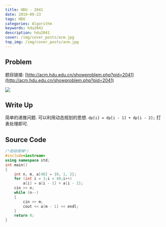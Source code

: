 ```yaml
---
title: HDU - 2041
date: 2019-09-23
tags: HDU
categories: Algorithm
keywords: hdu2041
description: hdu2041
cover: /img/cover_posts/acm.jpg
top_img: /img/cover_posts/acm.jpg
---
```

## Problem

题目链接: [http://acm.hdu.edu.cn/showproblem.php?pid=2041](http://acm.hdu.edu.cn/showproblem.php?pid=2041)

![](/img/img_posts/hdu2041.png)

## Write Up

简单的递推问题.
可以利用动态规划的思想.
`dp[i] = dp[i - 1] + dp[i - 2];`
打表处理即可.

## Source Code

``` c++
/*超级楼梯*/
#include<iostream>
using namespace std;
int main()
{
	int n, m, a[40] = {0, 1, 2};
	for (int i = 3;i < 40;i++)
		a[i] = a[i - 1] + a[i - 2];
	cin >> n;
	while (n--)
	{
		cin >> m;
		cout << a[m - 1] << endl;
	}
	return 0;
}
```
